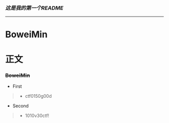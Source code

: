 ### *这是我的第一个README*
***
# **BoweiMin**  
**正文**
==========  
### ~~BoweiMin~~
*  First
> + ctf0150g00d 
*  Second  
> + 1010v30ctf!
